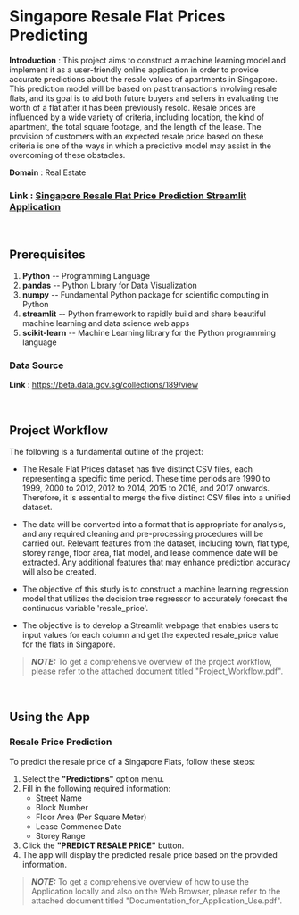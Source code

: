 # Singapore Resale Flat Prices Predicting

**Introduction** : This project aims to construct a machine learning model and implement it as a user-friendly online application in order to provide accurate predictions about the resale values of apartments in Singapore. This prediction model will be based on past transactions involving resale flats, and its goal is to aid both future buyers and sellers in evaluating the worth of a flat after it has been previously resold. Resale prices are influenced by a wide variety of criteria, including location, the kind of apartment, the total square footage, and the length of the lease. The provision of customers with an expected resale price based on these criteria is one of the ways in which a predictive model may assist in the overcoming of these obstacles.

**Domain** : Real Estate

### Link : <a href="https://singapore-resale-flat-prices-prediction-819q.onrender.com">Singapore Resale Flat Price Prediction Streamlit Application</a>
<br/>

## Prerequisites
1. **Python** -- Programming Language
2. **pandas** -- Python Library for Data Visualization
3. **numpy** --  Fundamental Python package for scientific computing in Python
4. **streamlit** -- Python framework to rapidly build and share beautiful machine learning and data science web apps
5. **scikit-learn** -- Machine Learning library for the Python programming language

### Data Source
**Link** : https://beta.data.gov.sg/collections/189/view

<br/>

## Project Workflow
The following is a fundamental outline of the project:
  - The Resale Flat Prices dataset has five distinct CSV files, each representing a specific time period. These time periods are 1990 to 1999, 2000 to 2012, 2012 to 2014, 2015 to 2016, and 2017 onwards. Therefore, it is essential to merge the five distinct CSV files into a unified dataset.
    
  - The data will be converted into a format that is appropriate for analysis, and any required cleaning and pre-processing procedures will be carried out. Relevant features from the dataset, including town, flat type, storey range, floor area, flat model, and lease commence date will be extracted. Any additional features that may enhance prediction accuracy will also be created.
    
  - The objective of this study is to construct a machine learning regression model that utilizes the decision tree regressor to accurately forecast the continuous variable 'resale_price'.
    
  - The objective is to develop a Streamlit webpage that enables users to input values for each column and get the expected resale_price value for the flats in Singapore.
    
> **_NOTE:_**  To get a comprehensive overview of the project workflow, please refer to the attached document titled "Project_Workflow.pdf".

<br/>

## Using the App

### Resale Price Prediction
To predict the resale price of a Singapore Flats, follow these steps:
1. Select the **"Predictions"** option menu.
2. Fill in the following required information:
   - Street Name
   - Block Number
   - Floor Area (Per Square Meter)
   - Lease Commence Date
   - Storey Range
3. Click the **"PREDICT RESALE PRICE"** button.
4. The app will display the predicted resale price based on the provided information.

  > **_NOTE:_**  To get a comprehensive overview of how to use the Application locally and also on the Web Browser, please refer to the attached document titled "Documentation_for_Application_Use.pdf". 
